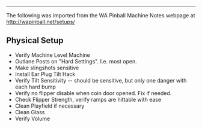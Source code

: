 ***
The following was imported from the WA Pinball Machine Notes webpage at http://wapinball.net/setups/
## Physical Setup
-   Verify Machine Level Machine
-   Outlane Posts on "Hard Settings". I.e. most open.
-   Make slingshots sensitive
-   Install Ear Plug Tilt Hack
-   Verify Tilt Sensitivity -- should be sensitive, but only one danger with each hard bump
-   Verify no flipper disable when coin door opened. Fix if needed.
-   Check Flipper Strength, verify ramps are hittable with ease
-   Clean Playfield if necessary
-   Clean Glass
-   Verify Volume

